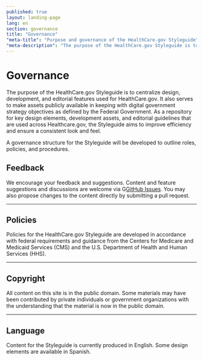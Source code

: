 ```yaml
---
published: true
layout: landing-page
lang: en
section: governance
title: "Governance"
"meta-title": "Purpose and governance of the HealthCare.gov Styleguide"
"meta-description": "The purpose of the HealthCare.gov Styleguide is to centralize design, development, and editorial features used for HealthCare.gov.  It also serves to make assets publicly available in keeping with digital government strategy objectives as defined by the Federal Government."
---
```


# Governance

<div class="intro">
The purpose of the HealthCare.gov Styleguide is to centralize design, development, and editorial features used for HealthCare.gov.  It also serves to make assets publicly available in keeping with digital government strategy objectives as defined by the Federal Government. As a repository for key design elements, development assets, and editorial guidelines that are used across Healthcare.gov, the Styleguide aims to improve efficiency and ensure a consistent look and feel.
</div>

<div class="hr"></div>

A governance structure for the Styleguide will be developed to outline roles, policies, and procedures.

## Feedback

We encourage your feedback and suggestions. Content and feature suggestions and discussions are welcome via G[GitHub Issues](https://github.com/CMSgov/cmsgov.github.io/issues). You may also propose changes to the content directly by submitting a pull request.

<hr>

## Policies

Policies for the HealthCare.gov Styleguide are developed in accordance with federal requirements and guidance from the Centers for Medicare and Medicaid Services (CMS) and the U.S. Department of Health and Human Services (HHS).

<hr>

## Copyright

All content on this site is in the public domain. Some materials may have been contributed by private individuals or government organizations with the understanding that the material is now in the public domain.

<hr>

## Language

Content for the Styleguide is currently produced in English. Some design elements are available in Spanish.